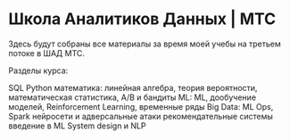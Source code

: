 # Школа Аналитиков Данных | МТС

Здесь будут собраны все материалы за время моей учебы на третьем потоке в ШАД МТС. 

Разделы курса:

SQL
Python
математика: линейная алгебра, теория вероятности, математическая статистика, A/B и бандиты
ML: ML, дообучение моделей, Reinforcement Learning, временные ряды
Big Data: ML Ops, Spark
нейросети и адверсальные атаки
рекомендательные системы
введение в ML System design и NLP
